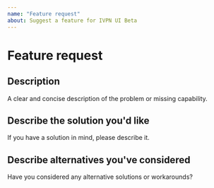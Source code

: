```yaml
---
name: "Feature request"
about: Suggest a feature for IVPN UI Beta
---
```


# Feature request

## Description

A clear and concise description of the problem or missing capability.

## Describe the solution you'd like

If you have a solution in mind, please describe it.

## Describe alternatives you've considered

Have you considered any alternative solutions or workarounds?
